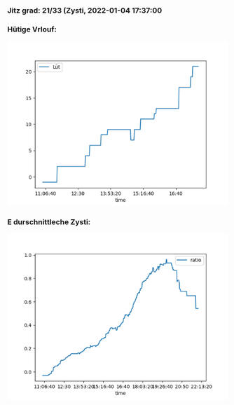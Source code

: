 ### Jitz grad: 21/33 (Zysti, 2022-01-04 17:37:00

### Hütige Vrlouf:
![Graph](Today.png)

### E durschnittleche Zysti:
![Graph](Zysti.png)